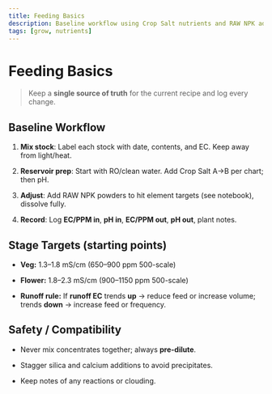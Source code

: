 ```yaml
---
title: Feeding Basics
description: Baseline workflow using Crop Salt nutrients and RAW NPK additives.
tags: [grow, nutrients]
---
```


# Feeding Basics

> Keep a **single source of truth** for the current recipe and log every change.

## Baseline Workflow

1. **Mix stock**: Label each stock with date, contents, and EC. Keep away from light/heat.

1. **Reservoir prep**: Start with RO/clean water. Add Crop Salt A→B per chart; then pH.

1. **Adjust**: Add RAW NPK powders to hit element targets (see notebook), dissolve fully.

1. **Record**: Log **EC/PPM in**, **pH in**, **EC/PPM out**, **pH out**, plant notes.

## Stage Targets (starting points)

- **Veg:** 1.3–1.8 mS/cm (650–900 ppm 500-scale)

- **Flower:** 1.8–2.3 mS/cm (900–1150 ppm 500-scale)

- **Runoff rule:** If **runoff EC** trends **up** → reduce feed or increase volume; trends **down** → increase feed or frequency.

## Safety / Compatibility

- Never mix concentrates together; always **pre-dilute**.

- Stagger silica and calcium additions to avoid precipitates.

- Keep notes of any reactions or clouding.
